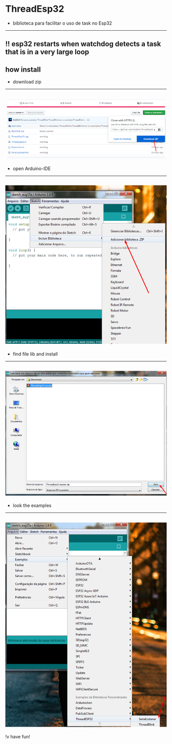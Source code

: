 # ThreadEsp32
* biblioteca para facilitar o uso de task no Esp32
------
!! esp32 restarts when watchdog detects a task that is in a very large loop
------
## how install 
- download zip 
------
![](https://github.com/Xx220xX/Xx220xX.github.io/blob/master/IMAGENS/THREADESP32/pas1.png?raw=true)
------
- open Arduino-IDE
------
![](https://github.com/Xx220xX/Xx220xX.github.io/blob/master/IMAGENS/THREADESP32/pass2.png?raw=true)
------
- find file lib and install
------
![](https://github.com/Xx220xX/Xx220xX.github.io/blob/master/IMAGENS/THREADESP32/pass3.png?raw=true)
------
- look the examples 
------
![](https://github.com/Xx220xX/Xx220xX.github.io/blob/master/IMAGENS/THREADESP32/pass4.png?raw=true)
------
!v have fun!
